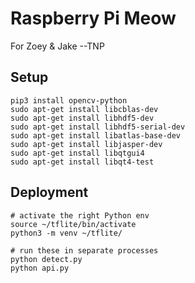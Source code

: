 # Raspberry Pi Meow
For Zoey & Jake
--TNP

## Setup
```shell
pip3 install opencv-python
sudo apt-get install libcblas-dev
sudo apt-get install libhdf5-dev
sudo apt-get install libhdf5-serial-dev
sudo apt-get install libatlas-base-dev
sudo apt-get install libjasper-dev
sudo apt-get install libqtgui4
sudo apt-get install libqt4-test
```

## Deployment
```shell
# activate the right Python env
source ~/tflite/bin/activate
python3 -m venv ~/tflite/

# run these in separate processes
python detect.py
python api.py
```
